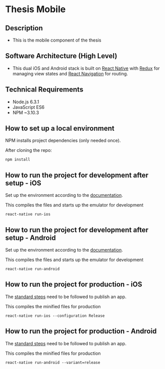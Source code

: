 # Thesis Mobile #


## Description ##


* This is the mobile component of the thesis


## Software Architecture (High Level) ##


* This dual iOS and Android stack is built on [React Native](https://facebook.github.io/react-native/) with [Redux](https://github.com/reactjs/redux) for managing view states and [React Navigation](https://reactnavigation.org/) for routing.


## Technical Requirements ##


* Node.js 6.3.1
* JavaScript ES6
* NPM ~3.10.3 


## How to set up a local environment ##

NPM installs project dependencies (only needed once).  

After cloning the repo:
```
npm install
```


## How to run the project for development after setup - iOS ##
Set up the environment according to the [documentation](https://facebook.github.io/react-native/docs/getting-started.html).

This compiles the files and starts up the emulator for development
```
react-native run-ios
```


## How to run the project for development after setup - Android ##
Set up the environment according to the [documentation](https://facebook.github.io/react-native/docs/getting-started.html).

This compiles the files and starts up the emulator for development
```
react-native run-android
```


## How to run the project for production - iOS ##
The [standard steps](https://developer.apple.com/library/content/documentation/IDEs/Conceptual/AppDistributionGuide/SubmittingYourApp/SubmittingYourApp.html) need to be followed to publish an app.

This compiles the minified files for production
```
react-native run-ios --configuration Release
```


## How to run the project for production - Android ##
The [standard steps](https://developer.android.com/studio/publish/index.html) need to be followed to publish an app.

This compiles the minified files for production
```
react-native run-android --variant=release
```
